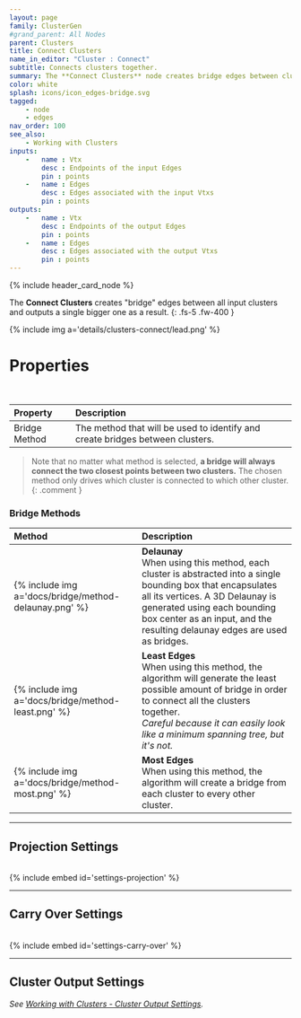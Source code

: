 ```yaml
---
layout: page
family: ClusterGen
#grand_parent: All Nodes
parent: Clusters
title: Connect Clusters
name_in_editor: "Cluster : Connect"
subtitle: Connects clusters together.
summary: The **Connect Clusters** node creates bridge edges between clusters using methods like Delaunay, Least Edges, or Most Edges, always connecting the closest points between clusters to form a larger, unified cluster.
color: white
splash: icons/icon_edges-bridge.svg
tagged: 
    - node
    - edges
nav_order: 100
see_also: 
    - Working with Clusters
inputs:
    -   name : Vtx
        desc : Endpoints of the input Edges
        pin : points
    -   name : Edges
        desc : Edges associated with the input Vtxs
        pin : points
outputs:
    -   name : Vtx
        desc : Endpoints of the output Edges
        pin : points
    -   name : Edges
        desc : Edges associated with the output Vtxs
        pin : points
---
```


{% include header_card_node %}

The **Connect Clusters** creates "bridge" edges between all input clusters and outputs a single bigger one as a result.
{: .fs-5 .fw-400 } 

{% include img a='details/clusters-connect/lead.png' %}

# Properties
<br>

| Property       | Description          |
|:-------------|:------------------|
| Bridge Method           | The method that will be used to identify and create bridges between clusters.|

> Note that no matter what method is selected, **a bridge will always connect the two closest points between two clusters.**  The chosen method only drives which cluster is connected to which other cluster.
{: .comment }

### Bridge Methods

| Method       | Description          |
|:-------------|:------------------|
| {% include img a='docs/bridge/method-delaunay.png' %}           | **Delaunay**<br>When using this method, each cluster is abstracted into a single bounding box that encapsulates all its vertices. A 3D Delaunay is generated using each bounding box center as an input, and the resulting delaunay edges are used as bridges.|
| {% include img a='docs/bridge/method-least.png' %}           | **Least Edges**<br>When using this method, the algorithm will generate the least possible amount of bridge in order to connect all the clusters together.<br>*Careful because it can easily look like a minimum spanning tree, but it's not.*|
| {% include img a='docs/bridge/method-most.png' %}           | **Most Edges**<br>When using this method, the algorithm will create a bridge from each cluster to every other cluster.|


---
## Projection Settings
<br>
{% include embed id='settings-projection' %}


---
## Carry Over Settings
<br>
{% include embed id='settings-carry-over' %}


---
## Cluster Output Settings
*See [Working with Clusters - Cluster Output Settings](/PCGExtendedToolkit/doc-general/working-with-clusters.html#cluster-output-settings).*